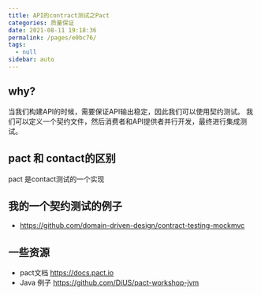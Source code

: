 ```yaml
---
title: API的contract测试之Pact
categories: 质量保证
date: 2021-08-11 19:18:36
permalink: /pages/e0bc76/
tags: 
  - null
sidebar: auto
---
```


## why?

当我们构建API的时候，需要保证API输出稳定，因此我们可以使用契约测试。
我们可以定义一个契约文件，然后消费者和API提供者并行开发，最终进行集成测试。

## pact 和 contact的区别

pact 是contact测试的一个实现

## 我的一个契约测试的例子

- https://github.com/domain-driven-design/contract-testing-mockmvc

## 一些资源

- pact文档 https://docs.pact.io
- Java 例子 https://github.com/DiUS/pact-workshop-jvm
